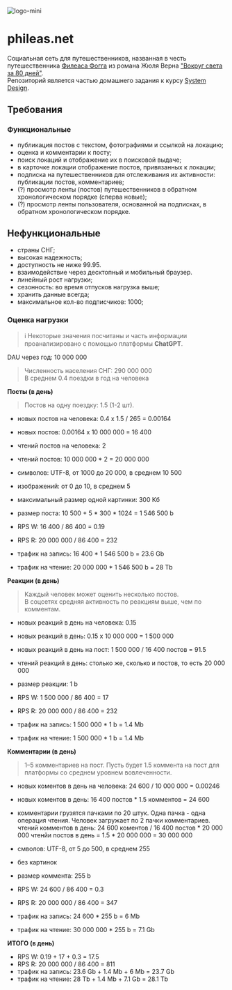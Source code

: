 ![logo-mini](https://github.com/user-attachments/assets/a1e75f4e-e214-4f5e-8d4c-29f91fe55a5e)

# phileas.net
Социальная сеть для путешественников, названная в честь путешественника [Филеаса Фогга](https://ru.wikipedia.org/wiki/%D0%A4%D0%B8%D0%BB%D0%B5%D0%B0%D1%81_%D0%A4%D0%BE%D0%B3%D0%B3) из романа Жюля Верна ["Вокруг света за 80 дней"](https://ru.wikipedia.org/wiki/%D0%92%D0%BE%D0%BA%D1%80%D1%83%D0%B3_%D1%81%D0%B2%D0%B5%D1%82%D0%B0_%D0%B7%D0%B0_80_%D0%B4%D0%BD%D0%B5%D0%B9_(%D1%80%D0%BE%D0%BC%D0%B0%D0%BD)).  
Репозиторий является частью домашнего задания к курсу [System Design](https://balun.courses/courses/system_design).

## Требования
### Функциональные
- публикация постов с текстом, фотографиями и ссылкой на локацию;
- оценка и комментарии к посту;
- поиск локаций и отображение их в поисковой выдаче;
- в карточке локации отображение постов, привязанных к локации;
- подписка на путешественников для отслеживания их активности: публикации постов, комментариев;
- (?) просмотр ленты (постов) путешественников в обратном хронологическом порядке (сперва новые);
- (?) просмотр ленты пользователя, основанной на подписках, в обратном хронологическом порядке.

## Нефункциональные
- страны СНГ;
- высокая надежность;
- доступность не ниже 99.95.
- взаимодействие через десктопный и мобильный браузер.
- линейный рост нагрузки;
- сезонность: во время отпусков нагрузка выше;
- хранить данные всегда;
- максимальное кол-во подписчиков: 1000;

### Оценка нагрузки
> ℹ️ Некоторые значения посчитаны и часть информации проанализировано с помощью платформы **ChatGPT**.

DAU через год: 10 000 000

> Численность населения СНГ: 290 000 000  
> В среднем 0.4 поездки в год на человека

**Посты (в день)**
> Постов на одну поездку: 1.5 (1-2 шт).
- новых постов на человека: 0.4 x 1.5 / 265 = 0.00164
- новых постов: 0.00164 x 10 000 000 = 16 400
- чтений постов на человека: 2
- чтений постов: 10 000 000 * 2 = 20 000 000
  
- символов: UTF-8, от 1000 до 20 000, в среднем 10 500
- изображений: от 0 до 10, в среднем 5
- максимальный размер одной картинки: 300 Кб
- размер поста: 10 500 + 5 * 300 * 1024 = 1 546 500 b

- RPS W: 16 400 / 86 400 = 0.19
- RPS R: 20 000 000 / 86 400 = 232
- трафик на запись: 16 400 * 1 546 500 b = 23.6 Gb
- трафик на чтение: 20 000 000 * 1 546 500 b = 28 Tb

**Реакции (в день)**
> Каждый человек может оценить несколько постов.  
> В соцсетях средняя активность по реакциям выше, чем по комментам.
- новых реакций в день на человека: 0.15
- новых реакций в день: 0.15 x 10 000 000 = 1 500 000
- новых реакций в день на пост: 1 500 000 / 16 400 постов = 91.5
- чтений реакций в день: столько же, сколько и постов, то есть 20 000 000
- размер реакции: 1 b

- RPS W: 1 500 000 / 86 400 = 17
- RPS R: 20 000 000 / 86 400 = 232
- трафик на запись: 1 500 000 * 1 b = 1.4 Mb
- трафик на чтение: 1 500 000 * 1 b = 1.4 Mb

**Комментарии (в день)**
> 1–5 комментариев на пост.
> Пусть будет 1.5 коммента на пост для платформы со среднем уровнем вовлеченности.
- новых коментов в день на человека: 24 600 / 10 000 000 = 0.00246
- новых коментов в день: 16 400 постов * 1.5 комментов = 24 600
- комментарии грузятся пачками по 20 штук. Одна пачка - одна операция чтения. Человек загружает по 2 пачки комментариев.  
  чтений комментов в день: 24 600 коментов / 16 400 постов * 20 000 000 чтенйи постов в день = 1.5 * 20 000 000 = 30 000 000
- смволов: UTF-8, от 5 до 500, в среднем 255
- без картинок
- размер коммента: 255 b

- RPS W: 24 600 / 86 400 = 0.3
- RPS R: 20 000 000 / 86 400 = 347
- трафик на запись: 24 600 * 255 b = 6 Mb
- трафик на чтение: 30 000 000 * 255 b = 7.1 Gb

**ИТОГО (в день)**
- RPS W: 0.19 + 17 + 0.3 = 17.5
- RPS R: 20 000 000 / 86 400 = 811
- трафик на запись: 23.6 Gb + 1.4 Mb + 6 Mb = 23.7 Gb
- трафик на чтение: 28 Tb + 1.4 Mb + 7.1 Gb = 28.1 Tb
